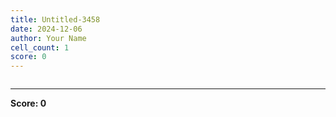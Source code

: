 ```yaml
---
title: Untitled-3458
date: 2024-12-06
author: Your Name
cell_count: 1
score: 0
---
```


```python

```


---
**Score: 0**